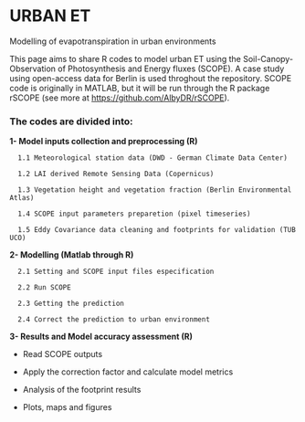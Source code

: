 # URBAN ET
Modelling of evapotranspiration in urban environments

This page aims to share R codes to model urban ET using the Soil-Canopy-Observation of Photosynthesis and Energy fluxes (SCOPE). A case study using open-access data for Berlin is used throghout the repository. SCOPE code is originally in MATLAB, but it will be run through the R package rSCOPE (see more at https://github.com/AlbyDR/rSCOPE).


### **The codes are divided into:**


**1- Model inputs collection and preprocessing (R)**

      1.1 Meteorological station data (DWD - German Climate Data Center)

      1.2 LAI derived Remote Sensing Data (Copernicus)

      1.3 Vegetation height and vegetation fraction (Berlin Environmental Atlas)

      1.4 SCOPE input parameters preparetion (pixel timeseries)

      1.5 Eddy Covariance data cleaning and footprints for validation (TUB UCO)
 
   
   
**2- Modelling (Matlab through R)**

      2.1 Setting and SCOPE input files especification  

      2.2 Run SCOPE

      2.3 Getting the prediction
      
      2.4 Correct the prediction to urban environment
   
   
   
**3- Results and Model accuracy assessment (R)**

   - Read SCOPE outputs
   
   - Apply the correction factor and calculate model metrics
   
   - Analysis of the footprint results
   
   - Plots, maps and figures
